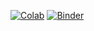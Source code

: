 [![Colab](https://colab.research.google.com/assets/colab-badge.svg)](https://colab.research.google.com/github/FrancescoConti/efcl_ss_fir_genstim/blob/main/EFCL_SS_2024_FIR_Gen_Stimuli.ipynb)
[![Binder](https://mybinder.org/badge_logo.svg)](https://mybinder.org/v2/gh/FrancescoConti/efcl_ss_fir_genstim/HEAD?labpath=EFCL_SS_2024_FIR_Gen_Stimuli.ipynb)
